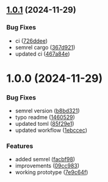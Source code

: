 ## [1.0.1](https://github.com/PeriniM/pixel8bit/compare/v1.0.0...v1.0.1) (2024-11-29)


### Bug Fixes

* ci ([726ddee](https://github.com/PeriniM/pixel8bit/commit/726ddee6f1393798ed57ce09c14c320e8a1217c9))
* semrel cargo ([367d921](https://github.com/PeriniM/pixel8bit/commit/367d921504f4b3cb9288480aa0c39942d6aa7462))
* updated ci ([467a84e](https://github.com/PeriniM/pixel8bit/commit/467a84e16f7ef62068a923d395c01ef7e8360933))

# 1.0.0 (2024-11-29)


### Bug Fixes

* semrel version ([b8bd321](https://github.com/PeriniM/pixel8bit/commit/b8bd321ab11f00e69d2405168326d142711efae7))
* typo readme ([1460529](https://github.com/PeriniM/pixel8bit/commit/1460529735737cf9d6a11d5ac32e6f876bbf132d))
* updated toml ([85f29e1](https://github.com/PeriniM/pixel8bit/commit/85f29e16982e3d4b7b4ee0463b195fb6d03f55b9))
* updated workflow ([1ebccec](https://github.com/PeriniM/pixel8bit/commit/1ebccec84c906bf36d7c65bf0331cc4730f24f91))


### Features

* added semrel ([facbf98](https://github.com/PeriniM/pixel8bit/commit/facbf98454457ccd8f8a343f1139675cefa76920))
* improvements ([09cc983](https://github.com/PeriniM/pixel8bit/commit/09cc9836f65eea083726d49453c35c927e887917))
* working prototype ([7e9c64f](https://github.com/PeriniM/pixel8bit/commit/7e9c64ff55ae808ec22d68e516253963e1589156))
